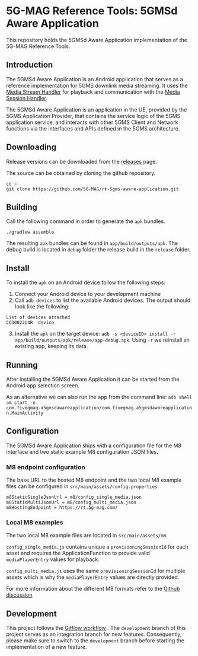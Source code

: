 # 5G-MAG Reference Tools: 5GMSd Aware Application

This repository holds the 5GMSd Aware Application implementation of the 5G-MAG Reference Tools.

## Introduction

The 5GMSd Aware Application is an Android application that serves as a reference implementation for
5GMS downlink media streaming. It uses
the [Media Stream Handler](https://github.com/5G-MAG/rt-5gms-media-stream-handle) for playback and
communication with
the [Media Session Handler](https://github.com/5G-MAG/rt-5gms-media-session-handler).

The 5GMSd Aware Application is an application in the UE, provided by the 5GMS Application Provider,
that contains the service logic of the 5GMS application service, and interacts with other 5GMS
Client and Network functions via the interfaces and APIs defined in the 5GMS architecture.

## Downloading

Release versions can be downloaded from
the [releases](https://github.com/5G-MAG/rt-5gms-aware-application/releases) page.

The source can be obtained by cloning the github repository.

```
cd ~
git clone https://github.com/5G-MAG/rt-5gms-aware-application.git
```

## Building

Call the following command in order to generate the `apk` bundles.

````
./gradlew assemble
````

The resulting `apk` bundles can be found in `app/build/outputs/apk`. The debug build is located
in `debug` folder the release build in the `release` folder.

## Install

To install the `apk` on an Android device follow the following steps:

1. Connect your Android device to your development machine
2. Call `adb devices` to list the available Android devices. The output should look like the
   following:

````
List of devices attached
CQ30022U4R	device
````

3. Install the `apk` on the target
   device: `adb -s <deviceID> install -r app/build/outputs/apk/release/app-debug.apk`. Using `-r`
   we reinstall an existing app, keeping its data.

## Running

After installing the 5GMSd Aware Application it can be started from the Android app selection
screen.

As an alternative we can also run the app from the command
line: `adb shell am start -n com.fivegmag.a5gmsdawareapplication/com.fivegmag.a5gmsdawareapplication.MainActivity `

## Configuration

The 5GMSd Aware Application ships with a configuration file for the M8 interface and two static
example M8 configuration JSON files.

### M8 endpoint configuration

The base URL to the hosted M8 endpoint and the two local M8 example files can be configured
in `src/main/assets/config.properties`:

```` 
m8StaticSingleJsonUrl = m8/config_single_media.json
m8StaticMultiJsonUrl = m8/config_multi_media.json
m8HostingEndpoint = https://rt.5g-mag.com/
````

### Local M8 examples

The two local M8 example files are located in  `src/main/assets/m8`.

`config_single_media.js` contains unique a `provisioningSessionId` for each asset and requires the
ApplicationFunction to provide valid `mediaPlayerEntry` values for playback.

`config_multi_media.js` uses the same `provisioningSessionId` for multiple assets which is why
the `mediaPlayerEntry` values are directly provided.

For more information about the different M8 formats refer to the [Github discussion](https://github.com/5G-MAG/rt-5gms-application/discussions/6)

## Development

This project follows
the [Gitflow workflow](https://www.atlassian.com/git/tutorials/comparing-workflows/gitflow-workflow)
. The `development`
branch of this project serves as an integration branch for new features. Consequently, please make
sure to switch to the `development`
branch before starting the implementation of a new feature. 